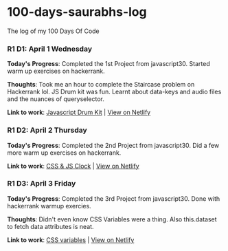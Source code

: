 # 100-days-saurabhs-log
The log of my 100 Days Of Code

<!-- [Round 1](R1.md) -->

### R1 D1: April 1 Wednesday

**Today's Progress**: Completed the 1st Project from javascript30. Started warm up exercises on hackerrank.

**Thoughts**: Took me an hour to complete the Staircase problem on Hackerrank lol. JS Drum kit was fun. Learnt about data-keys and audio files and the nuances of queryselector.

**Link to work**: [Javascript Drum Kit](https://github.com/saurabh/Javascript30/tree/master/01%20-%20JavaScript%20Drum%20Kit) | [View on Netlify](https://dazzling-shannon-d5f638.netlify.com/)


### R1 D2: April 2 Thursday

**Today's Progress**: Completed the 2nd Project from javascript30. Did a few more warm up exercises on hackerrank.

**Link to work**: [CSS & JS Clock](https://github.com/saurabh/Javascript30/tree/master/02%20-%20JS%20and%20CSS%20Clock) | [View on Netlify](https://frosty-hamilton-9e4782.netlify.com/)

### R1 D3: April 3 Friday

**Today's Progress**: Completed the 3rd Project from javascript30. Done with hackerrank warmup exercies.

**Thoughts**: Didn't even know CSS Variables were a thing. Also this.dataset to fetch data attributes is neat.

**Link to work**: [CSS variables](https://github.com/saurabh/Javascript30/tree/master/03%20-%20CSS%20Variables) | [View on Netlify](https://gallant-leakey-7bb80a.netlify.com)

